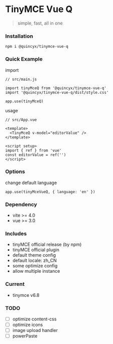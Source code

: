 # TinyMCE Vue Q

> simple, fast, all in one


### Installation

```
npm i @quincyx/tinymce-vue-q
```

### Quick Example

import
```
// src/main.js

import tinyMceQ from '@quincyx/tinymce-vue-q'
import '@quincyx/tinymce-vue-q/dist/style.css'

app.use(tinyMceQ)
```

usage
```
// src/App.vue

<template>
  <TinyMceQ v-model="editorValue" />
</template>

<script setup>
import { ref } from 'vue'
const editorValue = ref('')
</script>
```

### Options

change default language
```
app.use(tinyMceVueQ, { language: 'en' })
```


### Dependency

- vite >= 4.0
- vue >= 3.0

### Includes

- tinyMCE official release (by npm)
- tinyMCE official plugin
- default theme config
- default locale: zh_CN
- some optimize config
- allow multiple instance

### Current

- tinymce v6.8

### TODO

- [ ] optimize content-css
- [ ] optimize icons
- [ ] image upload handler
- [ ] powerPaste
